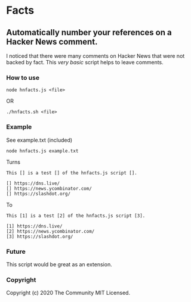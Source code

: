 # Facts
## Automatically number your references on a Hacker News comment.

I noticed that there were many comments on Hacker News that were not backed by fact.
This *very basic* script helps to leave comments.

### How to use
```
node hnfacts.js <file>
```
OR
```
./hnfacts.sh <file>
```

### Example

See example.txt (included)

```
node hnfacts.js example.txt
```

Turns
```
This [] is a test [] of the hnfacts.js script [].

[] https://dns.live/
[] https://news.ycombinator.com/
[] https://slashdot.org/

```

To
```
This [1] is a test [2] of the hnfacts.js script [3].

[1] https://dns.live/
[2] https://news.ycombinator.com/
[3] https://slashdot.org/

```

### Future

This script would be great as an extension.

### Copyright

Copyright (c) 2020 The Community
MIT Licensed.
